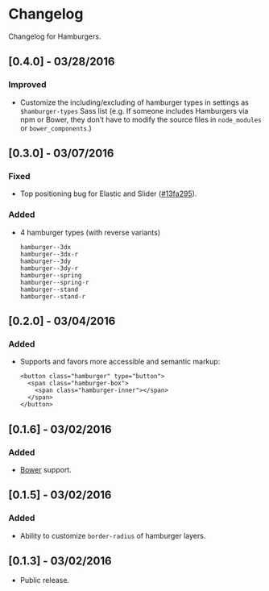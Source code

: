 # Changelog

Changelog for Hamburgers.

## [0.4.0] - 03/28/2016
### Improved
- Customize the including/excluding of hamburger types in settings as `$hamburger-types` Sass list (e.g. If someone includes Hamburgers via npm or Bower, they don’t have to modify the source files in `node_modules` or `bower_components`.)

## [0.3.0] - 03/07/2016
### Fixed
- Top positioning bug for Elastic and Slider ([#13fa295](https://github.com/jonsuh/hamburgers/commit/13fa2958ad18a2e48763824d3a68fd18b03ec274)).

### Added
- 4 hamburger types (with reverse variants)

  ```
  hamburger--3dx
  hamburger--3dx-r
  hamburger--3dy
  hamburger--3dy-r
  hamburger--spring
  hamburger--spring-r
  hamburger--stand
  hamburger--stand-r
  ```

## [0.2.0] - 03/04/2016
### Added
- Supports and favors more accessible and semantic markup:

  ```
  <button class="hamburger" type="button">
    <span class="hamburger-box">
      <span class="hamburger-inner"></span>
    </span>
  </button>
  ```

## [0.1.6] - 03/02/2016
### Added
- [Bower](http://bower.io/) support.

## [0.1.5] - 03/02/2016
### Added
- Ability to customize `border-radius` of hamburger layers.

## [0.1.3] - 03/02/2016
- Public release.
